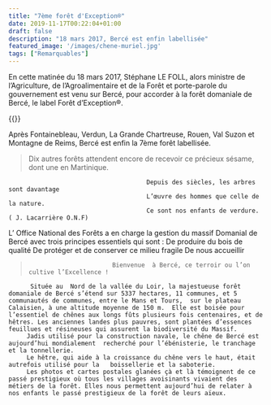 ```yaml
---
title: "7ème forêt d'Exception®"
date: 2019-11-17T00:22:04+01:00
draft: false
description: "18 mars 2017, Bercé est enfin labellisée"
featured_image: '/images/chene-muriel.jpg'
tags: ["Remarquables"]
---
```


En cette matinée du 18 mars 2017, Stéphane LE FOLL, alors ministre de l’Agriculture, de l’Agroalimentaire et
de la Forêt et porte-parole du gouvernement est venu sur Bercé, pour accorder à la forêt domaniale de Bercé,
le label Forêt d’Exception®.

{{<youtube C7qTZ4ED83g>}}

Après Fontainebleau, Verdun, La Grande Chartreuse, Rouen, Val Suzon et Montagne de Reims, Bercé est enfin
la 7ème forêt labellisée.

> Dix autres forêts attendent encore de recevoir ce précieux sésame, dont une en Martinique. 


                                          Depuis des siècles, les arbres sont davantage
                                          L’œuvre des hommes que celle de la nature.
                                          Ce sont nos enfants de verdure.   ( J. Lacarrière O.N.F)


L’ Office National des Forêts a en charge la gestion du massif
Domanial de Bercé avec trois principes essentiels qui sont :
De produire du bois de qualité
De protéger et de conserver ce milieu fragile
De nous accueillir


  >                            Bienvenue  à Bercé, ce terroir ou l’on cultive l’Excellence !   

          Située au  Nord de la vallée du Loir, la majestueuse forêt domaniale de Bercé s’étend sur 5337 hectares, 11 communes, et 5 communautés de communes, entre le Mans et Tours,  sur le plateau Calaisien, à une altitude moyenne de 150 m.  Elle est boisée pour l’essentiel de chênes aux longs fûts plusieurs fois centenaires, et de hêtres. Les anciennes landes plus pauvres, sont plantées d’essences feuillues et résineuses qui assurent la biodiversité du Massif. 
         Jadis utilisé pour la construction navale, le chêne de Bercé est aujourd’hui mondialement  recherché pour l’ébénisterie, le tranchage et la tonnellerie. 
         Le hêtre, qui aide à la croissance du chêne vers le haut, était autrefois utilisé pour la   boissellerie et la saboterie. 
         Les photos et cartes postales glanées çà et là témoignent de ce passé prestigieux où tous les villages avoisinants vivaient des métiers de la forêt. Elles nous permettent aujourd’hui de relater à nos enfants le passé prestigieux de la forêt de leurs aïeux. 
